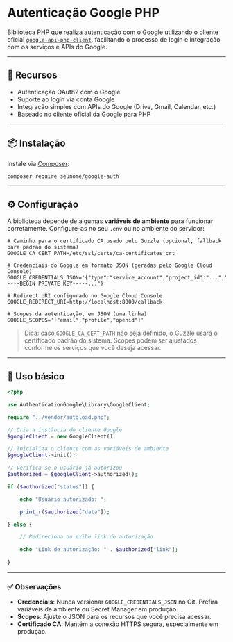 # Autenticação Google PHP

Biblioteca PHP que realiza autenticação com o Google utilizando o cliente oficial [`google-api-php-client`](https://github.com/googleapis/google-api-php-client), facilitando o processo de login e integração com os serviços e APIs do Google.

---

## 🚀 Recursos

* Autenticação OAuth2 com o Google
* Suporte ao login via conta Google
* Integração simples com APIs do Google (Drive, Gmail, Calendar, etc.)
* Baseado no cliente oficial da Google para PHP

---

## 📦 Instalação

Instale via [Composer](https://getcomposer.org/):

```bash
composer require seunome/google-auth
```

---

## ⚙️ Configuração

A biblioteca depende de algumas **variáveis de ambiente** para funcionar corretamente. Configure-as no seu `.env` ou no ambiente do servidor:

```dotenv
# Caminho para o certificado CA usado pelo Guzzle (opcional, fallback para padrão do sistema)
GOOGLE_CA_CERT_PATH=/etc/ssl/certs/ca-certificates.crt

# Credenciais do Google em formato JSON (geradas pelo Google Cloud Console)
GOOGLE_CREDENTIALS_JSON='{"type":"service_account","project_id":"...","private_key_id":"...","private_key":"-----BEGIN PRIVATE KEY-----..."}'

# Redirect URI configurado no Google Cloud Console
GOOGLE_REDIRECT_URI=http://localhost:8000/callback

# Scopes da autenticação, em JSON (uma linha)
GOOGLE_SCOPES='["email","profile","openid"]'
```

> Dica: caso `GOOGLE_CA_CERT_PATH` não seja definido, o Guzzle usará o certificado padrão do sistema.
> Scopes podem ser ajustados conforme os serviços que você deseja acessar.

---

## 📝 Uso básico

```php
<?php

use AuthenticationGoogle\Library\GoogleClient;

require "../vendor/autoload.php";

// Cria a instância do cliente Google
$googleClient = new GoogleClient();

// Inicializa o cliente com as variáveis de ambiente
$googleClient->init();

// Verifica se o usuário já autorizou
$authorized = $googleClient->authorized();

if ($authorized["status"]) {

    echo "Usuário autorizado: ";

    print_r($authorized["data"]);

} else {

    // Redireciona ou exibe link de autorização

    echo "Link de autorização: " . $authorized["link"];
    
}
```

---

### ✅ Observações

* **Credenciais**: Nunca versionar `GOOGLE_CREDENTIALS_JSON` no Git. Prefira variáveis de ambiente ou Secret Manager em produção.
* **Scopes**: Ajuste o JSON para os recursos que você precisa acessar.
* **Certificado CA**: Mantém a conexão HTTPS segura, especialmente em produção.